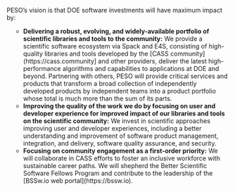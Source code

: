 <p>
PESO’s vision is that DOE software investments will have maximum impact by:
</p>
<ul class="text-gray-600" style="list-style: circle; margin-left: 1em">
    <li><strong>Delivering a robust, evolving, and widely-available portfolio of scientific libraries and tools to the community:</strong> We provide a scientific software ecosystem via Spack and E4S, consisting of high-quality libraries and tools developed by the [CASS community](https://cass.community] and other providers, deliver the latest high-performance algorithms and capabilities to applications at DOE and beyond. Partnering with others, PESO will provide critical services and products that transform a broad collection of independently developed products by independent teams into a product portfolio whose total is much more than the sum of its parts.</li>
<li><strong>Improving the quality of the work we do by focusing on user and developer experience for improved impact of our libraries and tools on the scientific community:</strong> We invest in scientific approaches improving user and developer experiences, including a better understanding and improvement of software product management, integration, and delivery, software quality assurance, and security.</li>
<li><strong>Focusing on community engagement as a first-order priority:</strong> We will collaborate in CASS efforts to foster an inclusive workforce with sustainable career paths. We will shepherd the Better Scientific Software Fellows Program and contribute to the leadership of the [BSSw.io web portal](https://bssw.io).</li>
</ul>
